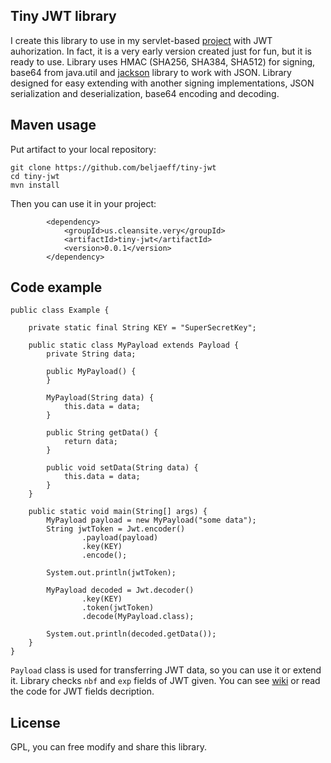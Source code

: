 ## Tiny JWT library
I create this library to use in my servlet-based [project](https://github.com/beljaeff/simple-jwt-servlet-auth) with JWT auhorization.
In fact, it is a very early version created just for fun, but it is ready to use.
Library uses HMAC (SHA256, SHA384, SHA512) for signing, base64 from java.util and [jackson](https://github.com/FasterXML/jackson) library to work with JSON.
Library designed for easy extending with another signing implementations, JSON serialization and deserialization, base64 encoding and decoding.

## Maven usage
Put artifact to your local repository:
```
git clone https://github.com/beljaeff/tiny-jwt
cd tiny-jwt
mvn install
```
Then you can use it in your project:
```
        <dependency>
            <groupId>us.cleansite.very</groupId>
            <artifactId>tiny-jwt</artifactId>
            <version>0.0.1</version>
        </dependency>
```

## Code example
```
public class Example {

    private static final String KEY = "SuperSecretKey";

    public static class MyPayload extends Payload {
        private String data;

        public MyPayload() {
        }

        MyPayload(String data) {
            this.data = data;
        }

        public String getData() {
            return data;
        }

        public void setData(String data) {
            this.data = data;
        }
    }

    public static void main(String[] args) {
        MyPayload payload = new MyPayload("some data");
        String jwtToken = Jwt.encoder()
                .payload(payload)
                .key(KEY)
                .encode();

        System.out.println(jwtToken);

        MyPayload decoded = Jwt.decoder()
                .key(KEY)
                .token(jwtToken)
                .decode(MyPayload.class);

        System.out.println(decoded.getData());
    }
}
```
`Payload` class is used for transferring JWT data, so you can use it or extend it.
Library checks `nbf` and `exp` fields of JWT given.
You can see [wiki](https://en.wikipedia.org/wiki/JSON_Web_Token) or read the code for JWT fields decription.

## License
GPL, you can free modify and share this library.
